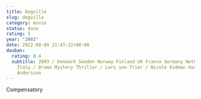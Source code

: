 ```yaml
---
title: Dogville
slug: dogville
category: movie
status: done
rating: 5
year: "2003"
date: 2022-08-09 21:43:22+08:00
douban:
  rating: 8.4
  subtitle: 2003 / Denmark Sweden Norway Finland UK France Germany Netherlands
    Italy / Drama Mystery Thriller / Lars von Trier / Nicole Kidman Harriet
    Andersson
---
```


Compensatory
